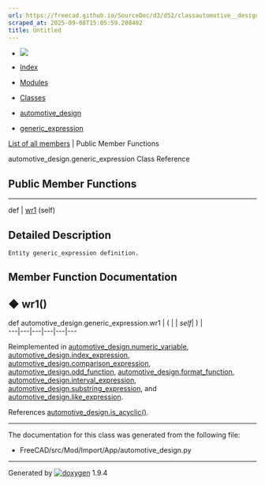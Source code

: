 ```yaml
---
url: https://freecad.github.io/SourceDoc/d3/d52/classautomotive__design_1_1generic__expression.html
scraped_at: 2025-09-08T15:05:59.208402
title: Untitled
---
```


  * [ ![](https://www.freecad.org/svg/logo-freecad.svg) ](https://freecadweb.org "FreeCAD")
  * [Index](../../index.html "Index")
  * [Modules](../../modules.html "Modules list")
  * [Classes](../../annotated.html "Annotated list")

  * [automotive_design](../../d4/ddf/namespaceautomotive__design.html)
  * [generic_expression](../../d3/d52/classautomotive__design_1_1generic__expression.html)

[List of all members](../../dc/d52/classautomotive__design_1_1generic__expression-members.html) | Public Member Functions

automotive_design.generic_expression Class Reference

##  Public Member Functions  
  
---  
def | [wr1](../../d3/d52/classautomotive__design_1_1generic__expression.html#aea35213a5e29cdc6cc6a201099976f3e) (self)  
  
## Detailed Description

    
    
    Entity generic_expression definition.

## Member Function Documentation

## ◆ wr1()

def automotive_design.generic_expression.wr1  | ( |  | _self_| ) |   
---|---|---|---|---|---  
  
Reimplemented in
[automotive_design.numeric_variable](../../d9/da7/classautomotive__design_1_1numeric__variable.html#a09c6dc579373b075117095f4b1a5c8a7),
[automotive_design.index_expression](../../d8/d62/classautomotive__design_1_1index__expression.html#a33cd6562421dd35dd68ed821911fa212),
[automotive_design.comparison_expression](../../dd/d0f/classautomotive__design_1_1comparison__expression.html#af7bc9f489c03c2fc5c98af596ff26999),
[automotive_design.odd_function](../../d8/d2d/classautomotive__design_1_1odd__function.html#a67134e3801a4d8ef7f4bc93f4be12c1b),
[automotive_design.format_function](../../dc/d48/classautomotive__design_1_1format__function.html#ab9eabafd25f4b85eebf6989b910ff92f),
[automotive_design.interval_expression](../../dd/d0f/classautomotive__design_1_1interval__expression.html#a1fe921c409991707a9fe6364747065f8),
[automotive_design.substring_expression](../../d7/daa/classautomotive__design_1_1substring__expression.html#ae42f045ef3b42b7bdfe476af38354c92),
and
[automotive_design.like_expression](../../df/d55/classautomotive__design_1_1like__expression.html#a32b9720ae539de1654961d6a682612b1).

References
[automotive_design.is_acyclic()](../../d4/ddf/namespaceautomotive__design.html#aeffe222db50f19b928b471228fb213a8).

* * *

The documentation for this class was generated from the following file:

  * FreeCAD/src/Mod/Import/App/automotive_design.py

* * *

Generated by
[![doxygen](../../doxygen.svg)](https://www.doxygen.org/index.html) 1.9.4

